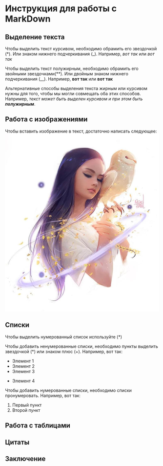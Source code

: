 # Инструкция для работы с MarkDown

## Выделение текста

Чтобы выделить текст курсивом, необходимо обрамить его звездочкой (*). Или знаком нижнего подчеркивания (_). Например, *вот так* или _вот так_

Чтобы выделить текст полужирным, необходимо обрамить его звойными звездочками(**). Или двойным знаком нижнего подчеркивания (__). Например, **вот так** или __вот так__

Альтернативные способы выделения текста жирным или курсивом нужны для того, чтобы мы могли совмещать оба этих способов. Например, _текст может быть выделен курсивом и при этом быть **полужирным**_.



## Работа с изображениями

Чтобы вставить изображение в текст, достаточно написать следующее:
![Привет, это девушка с совой](owl.jpg)

## Списки

Чтобы выделить нумерованный список используйте (*)

Чтобы добавить ненумерованные списки, необходимо пункты выделить звездочкой (*) или знаком плюс (+). Например, вот так:
* Элемент 1
* Элемент 2
* Элемент 3
+ Элемент 4


Чтобы добавить нумерованные списки, необходимо списки пронумеровать. Например, вот так:
1. Первый пункт
2. Второй пункт


## Работа с таблицами

## Цитаты

## Заключение
